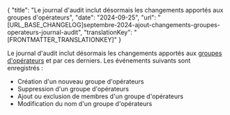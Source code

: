 {
  "title": "Le journal d'audit inclut désormais les changements apportés aux groupes d'opérateurs",
  "date": "2024-09-25",
  "url": "[URL_BASE_CHANGELOG]septembre-2024-ajout-changements-groupes-operateurs-journal-audit",
  "translationKey": "[FRONTMATTER_TRANSLATIONKEY]"
}

Le journal d'audit inclut désormais les changements apportés aux [groupes d'opérateurs]([LINK_URL_1]) et par ces derniers. Les événements suivants sont enregistrés :
- Création d'un nouveau groupe d'opérateurs
- Suppression d'un groupe d'opérateurs
- Ajout ou exclusion de membres d'un groupe d'opérateurs
- Modification du nom d'un groupe d'opérateurs